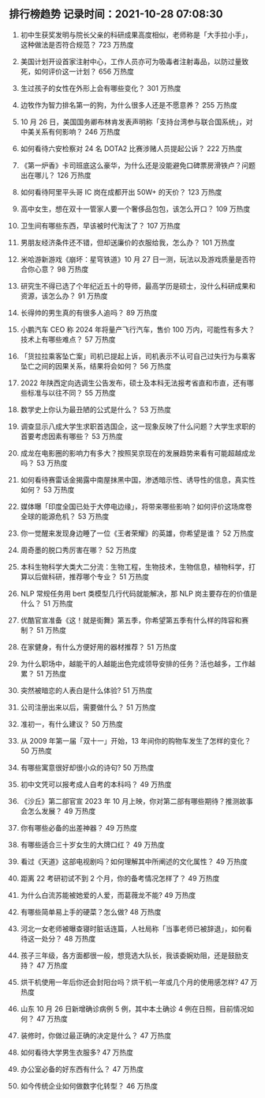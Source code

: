 
## 排行榜趋势 记录时间：2021-10-28 07:08:30
  
  1. 初中生获奖发明与院长父亲的科研成果高度相似，老师称是「大手拉小手」，这种做法是否符合规范？ 723 万热度
    
  2. 美国计划开设首家注射中心，工作人员亦可为吸毒者注射毒品，以防过量致死，如何评价这一计划？ 656 万热度
    
  3. 生过孩子的女性在外形上会有哪些变化？ 301 万热度
    
  4. 边牧作为智力排名第一的狗，为什么很多人还是不愿意养？ 255 万热度
    
  5. 10 月 26 日，美国国务卿布林肯发表声明称「支持台湾参与联合国系统」，对中美关系有何影响？ 246 万热度
    
  6. 如何看待六安检察对 24 名 DOTA2 比赛涉赌人员提起公诉？ 222 万热度
    
  7. 《第一炉香》卡司班底这么豪华，为什么还是没能避免口碑票房滑铁卢？问题出在哪儿？ 126 万热度
    
  8. 如何看待阿里平头哥 IC 岗在成都开出 50W+ 的天价？ 123 万热度
    
  9. 高中女生，想在双十一管家人要一个奢侈品包包，该怎么开口？ 109 万热度
    
  10. 卫生间有哪些东西，早该被时代淘汰了？ 107 万热度
    
  11. 男朋友经济条件还不错，但却送廉价的衣服给我，怎么办？ 101 万热度
    
  12. 米哈游新游戏《崩坏：星穹铁道》10 月 27 日一测，玩法以及游戏质量是否符合你心意？ 98 万热度
    
  13. 研究生不得已选了个年纪近五十的导师，最高学历是硕士，没什么科研成果和资源，该怎么办？ 91 万热度
    
  14. 长得帅的男生真的有很多人追吗？ 89 万热度
    
  15. 小鹏汽车 CEO 称 2024 年将量产飞行汽车，售价 100 万内，可能性有多大？技术上有哪些难点？ 57 万热度
    
  16. 「货拉拉乘客坠亡案」司机已提起上诉，司机表示不认可自己过失行为与乘客坠亡之间的因果关系，结果将会如何？ 56 万热度
    
  17. 2022 年陕西定向选调生公告发布，硕士及本科无法报考省直和市直，还有哪些标准与以往不同？ 55 万热度
    
  18. 数学史上你认为最丑陋的公式是什么？ 53 万热度
    
  19. 调查显示八成大学生求职首选国企，这一现象反映了什么问题？大学生求职的首要考虑因素有哪些？ 53 万热度
    
  20. 成龙在电影圈的影响力有多大？按照吴京现在的发展趋势来看有可能超越成龙吗？ 53 万热度
    
  21. 如何看待赛雷话金揭露中南屋抹黑中国，渗透暗示性、诱导性的信息，真实性如何？ 53 万热度
    
  22. 媒体曝「印度全国已处于大停电边缘」，将带来哪些影响？如何评价这场席卷全球的能源危机？ 53 万热度
    
  23. 你一觉醒来发现身边睡了一位《王者荣耀》的英雄，你希望是谁？ 52 万热度
    
  24. 周奇墨的脱口秀厉害在哪？ 52 万热度
    
  25. 本科生物科学大类大二分流：生物工程，生物技术，生物信息，植物科学，打算以后做科研，推荐哪个专业？ 51 万热度
    
  26. NLP 常规任务用 bert 类模型几行代码就能解决，那 NLP 岗主要存在的价值是什么？ 51 万热度
    
  27. 优酷官宣准备《这！就是街舞》第五季，你希望第五季有什么样的阵容和赛制？ 51 万热度
    
  28. 在家健身，有什么方便好用的器材推荐？ 51 万热度
    
  29. 为什么职场中，越能干的人越能出色完成领导安排的任务？活也越多，工作越累？ 51 万热度
    
  30. 突然被暗恋的人表白是什么体验? 51 万热度
    
  31. 公司注册出来以后，需要做什么？ 51 万热度
    
  32. 准初一，有什么建议？ 50 万热度
    
  33. 从 2009 年第一届「双十一」开始，13 年间你的购物车发生了怎样的变化？ 50 万热度
    
  34. 有哪些寓意很好却很小众的诗句? 50 万热度
    
  35. 初中文凭可以报考成人自考的本科吗？ 49 万热度
    
  36. 《沙丘》第二部官宣 2023 年 10 月上映，你对第二部有哪些期待？推测故事会怎么发展？ 49 万热度
    
  37. 你有哪些必备的出差神器？ 49 万热度
    
  38. 有哪些适合三十岁女生的大牌口红？ 49 万热度
    
  39. 看过《天道》这部电视剧吗？如何理解其中所阐述的文化属性？ 49 万热度
    
  40. 距离 22 考研初试不到 2 个月，你的备考情况怎样了？ 49 万热度
    
  41. 为什么白流苏能被她爱的人爱，而葛薇龙不能? 49 万热度
    
  42. 有哪些简单易上手的硬菜？怎么做? 48 万热度
    
  43. 河北一女老师被曝查寝时脏话连篇，人社局称「当事老师已被辞退」，如何看待这一处分？ 48 万热度
    
  44. 孩子三年级，各方面都很一般，想竞选大队长，我该委婉劝阻，还是鼓励支持？ 47 万热度
    
  45. 烘干机使用一年后你还会封阳台吗？烘干机一年或几个月的使用感怎样? 47 万热度
    
  46. 山东 10 月 26 日新增确诊病例 5 例，其中本土确诊 4 例在日照，目前情况如何？ 47 万热度
    
  47. 装修时，你做过最正确的决定是什么？ 47 万热度
    
  48. 如何看待大学男生衣服多? 47 万热度
    
  49. 办公室必备的好东西有什么？ 47 万热度
    
  50. 如今传统企业如何做数字化转型？ 46 万热度
    